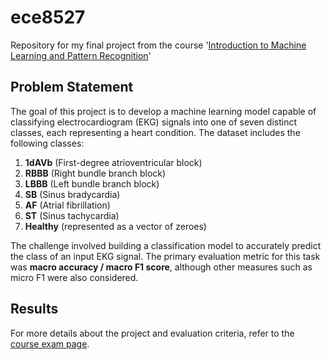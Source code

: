 # ece8527  
Repository for my final project from the course '[Introduction to Machine Learning and Pattern Recognition](https://isip.piconepress.com/courses/temple/ece_8527/)'

## Problem Statement  
The goal of this project is to develop a machine learning model capable of classifying electrocardiogram (EKG) signals into one of seven distinct classes, each representing a heart condition. The dataset includes the following classes:  

1. **1dAVb** (First-degree atrioventricular block)  
2. **RBBB** (Right bundle branch block)  
3. **LBBB** (Left bundle branch block)  
4. **SB** (Sinus bradycardia)  
5. **AF** (Atrial fibrillation)  
6. **ST** (Sinus tachycardia)  
7. **Healthy** (represented as a vector of zeroes)  

The challenge involved building a classification model to accurately predict the class of an input EKG signal. The primary evaluation metric for this task was **macro accuracy / macro F1 score**, although other measures such as micro F1 were also considered.  

## Results  

For more details about the project and evaluation criteria, refer to the [course exam page](https://isip.piconepress.com/courses/temple/ece_8527/exams/2024_00_spring/exam_04/).  
